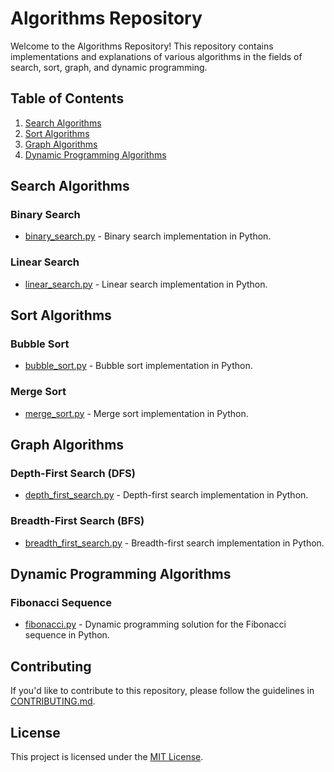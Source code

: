 # Algorithms Repository

Welcome to the Algorithms Repository! This repository contains implementations and explanations of various algorithms in the fields of search, sort, graph, and dynamic programming.

## Table of Contents

1. [Search Algorithms](#search-algorithms)
2. [Sort Algorithms](#sort-algorithms)
3. [Graph Algorithms](#graph-algorithms)
4. [Dynamic Programming Algorithms](#dynamic-programming-algorithms)

## Search Algorithms

### Binary Search

- [binary_search.py](SearchAlgorithms/binary_search.py) - Binary search implementation in Python.

### Linear Search

- [linear_search.py](SearchAlgorithms/linear_search.py) - Linear search implementation in Python.

<!-- Add more search algorithms as needed -->

## Sort Algorithms

### Bubble Sort

- [bubble_sort.py](SortingAlgorithms/bubble_sort.py) - Bubble sort implementation in Python.

### Merge Sort

- [merge_sort.py](SortingAlgorithms/merge_sort.py) - Merge sort implementation in Python.

<!-- Add more sort algorithms as needed -->

## Graph Algorithms

### Depth-First Search (DFS)

- [depth_first_search.py](GraphAlgorithms/DepthFirstSearch.ipynb) - Depth-first search implementation in Python.

### Breadth-First Search (BFS)

- [breadth_first_search.py](GraphAlgorithms/BreadthFirstSearch.ipynb) - Breadth-first search implementation in Python.

<!-- Add more graph algorithms as needed -->

## Dynamic Programming Algorithms

### Fibonacci Sequence

- [fibonacci.py](DynamicProgrammingAlgorithms/DynamicProgrammingLongestCommonSubsequence.ipynb) - Dynamic programming solution for the Fibonacci sequence in Python.

<!-- Add more dynamic programming algorithms as needed -->

## Contributing

If you'd like to contribute to this repository, please follow the guidelines in [CONTRIBUTING.md](CONTRIBUTING.md).

## License

This project is licensed under the [MIT License](LICENSE).

